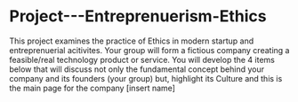 # Project---Entreprenuerism-Ethics
This project examines the practice of Ethics in modern startup and entreprenuerial acitivites. Your group will form a fictious company creating a feasible/real technology product or service. You will develop the 4 items below that will discuss not only the fundamental concept behind your company and its founders (your group) but, highlight its Culture and this is the main page for the company [insert name]

